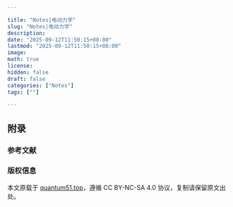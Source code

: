 ```yaml
---

title: "Notes|电动力学"
slug: "Notes|电动力学"
description: 
date: "2025-09-12T11:50:15+08:00"
lastmod: "2025-09-12T11:50:15+08:00"
image: 
math: true
license: 
hidden: false
draft: false 
categories: ["Notes"]
tags: [""]

---
```


## 附录

### 参考文献

### 版权信息

本文原载于 [quantum51.top](https://quantum51.top)，遵循 CC BY-NC-SA 4.0 协议，复制请保留原文出处。
